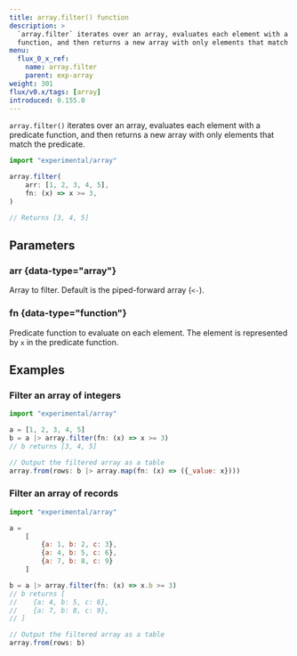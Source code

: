 ```yaml
---
title: array.filter() function
description: >
  `array.filter` iterates over an array, evaluates each element with a predicate
  function, and then returns a new array with only elements that match the predicate.
menu:
  flux_0_x_ref:
    name: array.filter
    parent: exp-array
weight: 301
flux/v0.x/tags: [array]
introduced: 0.155.0
---
```


`array.filter()` iterates over an array, evaluates each element with a predicate
function, and then returns a new array with only elements that match the predicate.

```js
import "experimental/array"

array.filter(
    arr: [1, 2, 3, 4, 5],
    fn: (x) => x >= 3,
)

// Returns [3, 4, 5]
```

## Parameters

### arr {data-type="array"}
Array to filter. Default is the piped-forward array (`<-`).

### fn {data-type="function"}
Predicate function to evaluate on each element.
The element is represented by `x` in the predicate function.

## Examples

### Filter an array of integers
```js
import "experimental/array"

a = [1, 2, 3, 4, 5]
b = a |> array.filter(fn: (x) => x >= 3)
// b returns [3, 4, 5]

// Output the filtered array as a table
array.from(rows: b |> array.map(fn: (x) => ({_value: x})))
```

### Filter an array of records
```js
import "experimental/array"

a = 
    [
        {a: 1, b: 2, c: 3},
        {a: 4, b: 5, c: 6},
        {a: 7, b: 8, c: 9}
    ]

b = a |> array.filter(fn: (x) => x.b >= 3)
// b returns [
//    {a: 4, b: 5, c: 6},
//    {a: 7, b: 8, c: 9},
// ]

// Output the filtered array as a table
array.from(rows: b)
```
